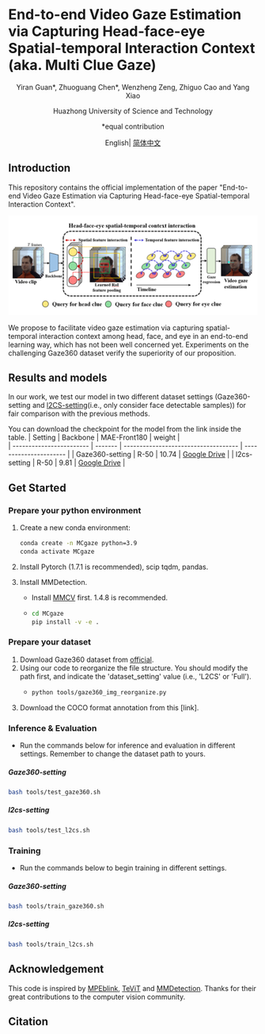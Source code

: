 # End-to-end Video Gaze Estimation via Capturing Head-face-eye Spatial-temporal Interaction Context (aka. Multi Clue Gaze)
<div align="center">

Yiran Guan\*, Zhuoguang Chen\*, Wenzheng Zeng, Zhiguo Cao and Yang Xiao

Huazhong University of Science and Technology 

*equal contribution

</div>

<div align="center">

English| [简体中文](/README_zh-CN.md) 

</div>

## Introduction
This repository contains the official implementation of the paper "End-to-end Video Gaze Estimation via Capturing Head-face-eye Spatial-temporal Interaction Context".

<div align="center">

<img src="./fig1.png">

</div>

We propose to facilitate video gaze estimation via capturing spatial-temporal interaction context among head, face, and eye in an end-to-end learning way, which has not been well concerned yet. Experiments on the challenging Gaze360 dataset verify the superiority of our proposition.
## Results and models
In our work, we test our model in two different dataset settings (Gaze360-setting and [l2CS-setting](https://github.com/Ahmednull/L2CS-Net)(i.e., only consider face detectable samples)) for fair comparison with the previous methods.

You can download the checkpoint for the model from the link inside the table.
| Setting                     | Backbone | MAE-Front180                      | weight |  
| ------------------------ | ------- | ------------------------------------ | ---------------------- |
| Gaze360-setting   | R-50    |  10.74            |           [Google Drive](https://drive.google.com/file/d/1ru0xhuB5N9kwvN9XLvZMQvVSfOgtbxmq/view?usp=share_link)        |
| l2cs-setting      | R-50    | 9.81        |        [Google Drive](https://drive.google.com/file/d/1frp_rmER8_hf2xC0hbtjRTLA4TBqYePq/view?usp=share_link)    |               
## Get Started
### Prepare your python environment
1. Create a new conda environment:

   ```bash
   conda create -n MCgaze python=3.9
   conda activate MCgaze
   ```
   
2. Install Pytorch (1.7.1 is recommended), scip tqdm, pandas.

3. Install MMDetection. 

   * Install [MMCV](https://mmcv.readthedocs.io/en/latest/get_started/installation.html) first. 1.4.8 is recommended.

   * ```bash
     cd MCgaze
     pip install -v -e .
     ```
### Prepare your dataset
1. Download Gaze360 dataset from [official](http://gaze360.csail.mit.edu/).
2. Using our code to reorganize the file structure. You should modify the path first, and indicate the 'dataset_setting' value (i.e., 'L2CS' or 'Full').
   * ```bash
     python tools/gaze360_img_reorganize.py
     ```
3. Download the COCO format annotation from this [link].
### Inference & Evaluation

* Run the commands below for inference and evaluation in different settings. Remember to change the dataset path to yours.

##### Gaze360-setting

  ```bash
  bash tools/test_gaze360.sh
  ```

##### l2cs-setting

  ```bash
  bash tools/test_l2cs.sh
  ```



### Training

* Run the commands below to begin training in different settings.
##### Gaze360-setting

  ```bash
  bash tools/train_gaze360.sh
  ```

##### l2cs-setting

  ```bash
  bash tools/train_l2cs.sh
  ```

## Acknowledgement

This code is inspired by [MPEblink](https://github.com/wenzhengzeng/MPEblink), [TeViT](https://github.com/hustvl/TeViT) and [MMDetection](https://github.com/open-mmlab/mmdetection). Thanks for their great contributions to the computer vision community.

## Citation
